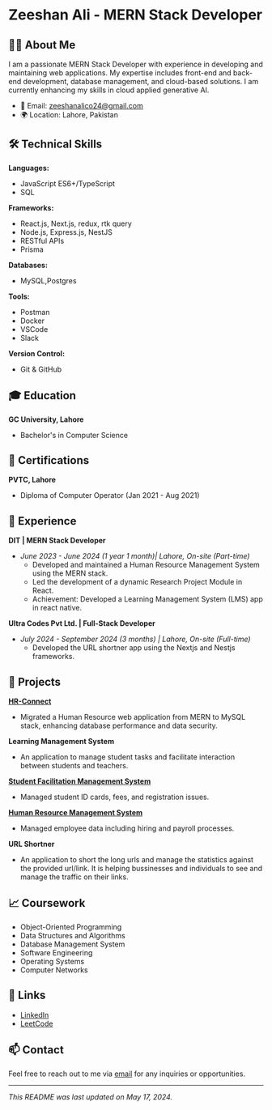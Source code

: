 # Zeeshan Ali - MERN Stack Developer
<!-- ![Profile Banner](https://your-banner-image-url.com/banner.jpg) Optional: Add a banner image -->

## 👨‍💻 About Me

I am a passionate MERN Stack Developer with experience in developing and maintaining web applications. My expertise includes front-end and back-end development, database management, and cloud-based solutions. I am currently enhancing my skills in cloud applied generative AI.

- 📧 Email: [zeeshanalico24@gmail.com](mailto:zeeshanalico24@gmail.com)
- 🌍 Location: Lahore, Pakistan

## 🛠 Technical Skills

**Languages:**
- JavaScript ES6+/TypeScript
- SQL

**Frameworks:**
- React.js, Next.js, redux, rtk query
- Node.js, Express.js, NestJS
- RESTful APIs
- Prisma
  
**Databases:**
- MySQL,Postgres

**Tools:**
- Postman
- Docker
- VSCode
- Slack
  
**Version Control:**
- Git & GitHub

## 🎓 Education

**GC University, Lahore**
- Bachelor's in Computer Science

## 📜 Certifications
**PVTC, Lahore**
- Diploma of Computer Operator (Jan 2021 - Aug 2021)

## 💼 Experience

**DIT | MERN Stack Developer**
- *June 2023 - June 2024 (1 year 1 month)| Lahore, On-site (Part-time)*
  - Developed and maintained a Human Resource Management System using the MERN stack.
  - Led the development of a dynamic Research Project Module in React.
  - Achievement: Developed a Learning Management System (LMS) app in react native.

**Ultra Codes Pvt Ltd. | Full-Stack Developer**
- *July 2024 - September 2024 (3 months) | Lahore, On-site (Full-time)*
  - Developed the URL shortner app using the Nextjs and Nestjs frameworks.
    
## 🚀 Projects

**[HR-Connect](https://github.com/zeeshanalico/HR-Connect)**
- Migrated a Human Resource web application from MERN to MySQL stack, enhancing database performance and data security.

**Learning Management System**
- An application to manage student tasks and facilitate interaction between students and teachers. 

**[Student Facilitation Management System](http://sfc.gcu.edu.pk/)**
- Managed student ID cards, fees, and registration issues.

**[Human Resource Management System](http://www.hrm.gcu.edu.pk:10087/)**
- Managed employee data including hiring and payroll processes.

**URL Shortner**
- An application to short the long urls and manage the statistics against the provided url/link. It is helping bussinesses and individuals to see and manage the traffic on their links.
## 📈 Coursework

- Object-Oriented Programming
- Data Structures and Algorithms
- Database Management System
- Software Engineering
- Operating Systems
- Computer Networks

## 🔗 Links

- [LinkedIn](https://www.linkedin.com/in/zeeshanalico/)
- [LeetCode](https://leetcode.com/u/zeeshanalico/)

<!-- Optional: Add any other personal or professional links here -->

## 📫 Contact

Feel free to reach out to me via [email](mailto:zeeshanalico24@gmail.com) for any inquiries or opportunities.

---

*This README was last updated on May 17, 2024.*
